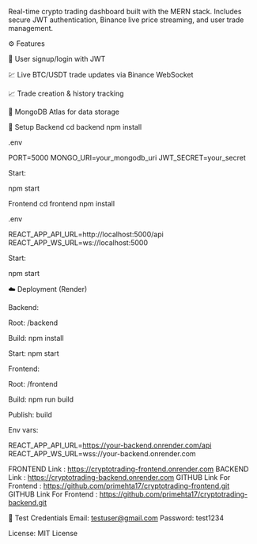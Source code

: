 Real-time crypto trading dashboard built with the MERN stack.
Includes secure JWT authentication, Binance live price streaming, and user trade management.


⚙️ Features

🔐 User signup/login with JWT

💹 Live BTC/USDT trade updates via Binance WebSocket

📈 Trade creation & history tracking

🧰 MongoDB Atlas for data storage

🚀 Setup
Backend
cd backend
npm install


.env

PORT=5000
MONGO_URI=your_mongodb_uri
JWT_SECRET=your_secret


Start:

npm start

Frontend
cd frontend
npm install


.env

REACT_APP_API_URL=http://localhost:5000/api
REACT_APP_WS_URL=ws://localhost:5000


Start:

npm start

☁️ Deployment (Render)

Backend:

Root: /backend

Build: npm install

Start: npm start

Frontend:

Root: /frontend

Build: npm run build

Publish: build

Env vars:

REACT_APP_API_URL=https://your-backend.onrender.com/api
REACT_APP_WS_URL=wss://your-backend.onrender.com


FRONTEND Link : https://cryptotrading-frontend.onrender.com
BACKEND Link : https://cryptotrading-backend.onrender.com
GITHUB Link For Frontend : https://github.com/primehta17/cryptotrading-frontend.git
GITHUB Link For Frontend : https://github.com/primehta17/cryptotrading-backend.git

🔐 Test Credentials
Email: testuser@gmail.com
Password: test1234


License: MIT License